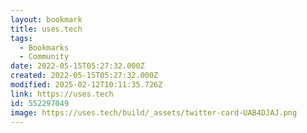 ```yaml
---
layout: bookmark
title: uses.tech
tags:
  - Bookmarks
  - Community
date: 2022-05-15T05:27:32.000Z
created: 2022-05-15T05:27:32.000Z
modified: 2025-02-12T10:11:35.726Z
link: https://uses.tech
id: 552297049
image: https://uses.tech/build/_assets/twitter-card-UAB4DJAJ.png
---
```

